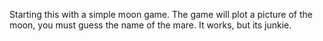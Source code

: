 Starting this with a simple moon game. The game will plot a picture of the moon, you must guess the name of the mare. 
It works, but its junkie.
